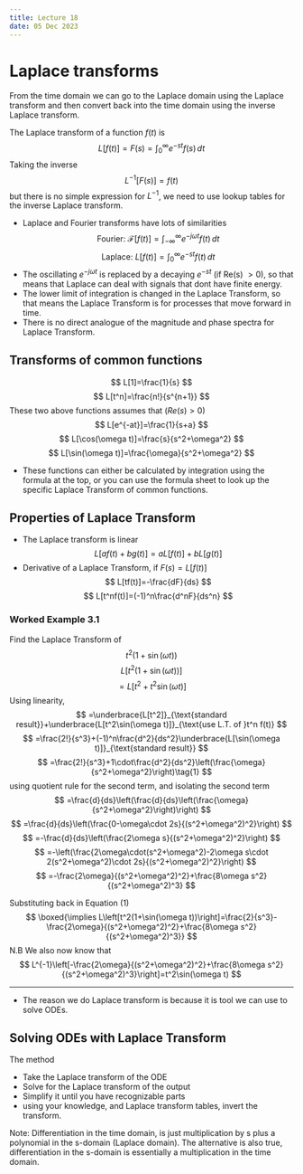 ```yaml
---
title: Lecture 18
date: 05 Dec 2023
---
```

# Laplace transforms
From the time domain we can go to the Laplace domain using the Laplace transform and then convert back into the time domain using the inverse Laplace transform.

The Laplace transform of a function $f(t)$ is
$$
L[f(t)]=F(s)=\int_0^\infty e^{-st}f(s)\, dt
$$
Taking the inverse 
$$
L^{-1}[F(s)]=f(t)
$$
but there is no simple expression for $L^{-1}$, we need to use lookup tables for the inverse Laplace transform.

- Laplace and Fourier transforms have lots of similarities
$$
\text{Fourier: }\mathcal{F}[f(t)]=\int_{-\infty}^\infty e^{-j\omega t}f(t)\, dt
$$
$$
\text{Laplace: }L[f(t)]=\int_0^\infty e^{-st}f(t)\, dt
$$
- The oscillating $e^{-j\omega t}$ is replaced by a decaying $e^{-st}$ (if Re(s) $>0$), so that means that Laplace can deal with signals that dont have finite energy.
- The lower limit of integration is changed in the Laplace Transform, so that means the Laplace Transform is for processes that move forward in time.
- There is no direct analogue of the magnitude and phase spectra for Laplace Transform.
## Transforms of common functions
$$
L[1]=\frac{1}{s}
$$
$$
L[t^n]=\frac{n!}{s^{n+1}}
$$
These two above functions assumes that $(Re(s)>0)$
$$
L[e^{-at}]=\frac{1}{s+a}
$$
$$
L[\cos(\omega t)]=\frac{s}{s^2+\omega^2}
$$
$$
L[\sin(\omega t)]=\frac{\omega}{s^2+\omega^2}
$$
- These functions can either be calculated by integration using the formula at the top, or you can use the formula sheet to look up the specific Laplace Transform of common functions. 
## Properties of Laplace Transform
- The Laplace transform is linear
$$
L[af(t)+bg(t)]=aL[f(t)]+bL[g(t)]
$$
- Derivative of a Laplace Transform, if $F(s)=L[f(t)]$
$$
L[tf(t)]=-\frac{dF}{ds}
$$
$$
L[t^nf(t)]=(-1)^n\frac{d^nF}{ds^n}
$$
### Worked Example 3.1
Find the Laplace Transform of
$$
t^2(1+\sin(\omega t))
$$
$$
L[t^2(1+\sin(\omega t))]
$$
$$
=L[t^2+t^2\sin(\omega t)]
$$
Using linearity,
$$
=\underbrace{L[t^2]}_{\text{standard result}}+\underbrace{L[t^2\sin(\omega t)]}_{\text{use L.T. of }t^n f(t)}
$$
$$
=\frac{2!}{s^3}+(-1)^n\frac{d^2}{ds^2}\underbrace{L[\sin(\omega t)]}_{\text{standard result}}
$$
$$
=\frac{2!}{s^3}+1\cdot\frac{d^2}{ds^2}\left(\frac{\omega}{s^2+\omega^2}\right)\tag{1}
$$
using quotient rule for the second term, and isolating the second term
$$
=\frac{d}{ds}\left(\frac{d}{ds}\left(\frac{\omega}{s^2+\omega^2}\right)\right)
$$
$$
=\frac{d}{ds}\left(\frac{0-\omega\cdot 2s}{(s^2+\omega^2)^2}\right)
$$
$$
=-\frac{d}{ds}\left(\frac{2\omega s}{(s^2+\omega^2)^2}\right)
$$
$$
=-\left(\frac{2\omega\cdot(s^2+\omega^2)-2\omega s\cdot 2(s^2+\omega^2)\cdot 2s}{(s^2+\omega^2)^2}\right)
$$
$$
=-\frac{2\omega}{(s^2+\omega^2)^2}+\frac{8\omega s^2}{(s^2+\omega^2)^3}
$$

Substituting back in Equation (1)
$$
\boxed{\implies L\left[t^2(1+\sin(\omega t))\right]=\frac{2}{s^3}-\frac{2\omega}{(s^2+\omega^2)^2}+\frac{8\omega s^2}{(s^2+\omega^2)^3}}
$$
N.B We also now know that 
$$
L^{-1}\left[-\frac{2\omega}{(s^2+\omega^2)^2}+\frac{8\omega s^2}{(s^2+\omega^2)^3}\right]=t^2\sin(\omega t)
$$
___
- The reason we do Laplace transform is because it is tool we can use to solve ODEs. 
## Solving ODEs with Laplace Transform
The method
- Take the Laplace transform of the ODE
- Solve for the Laplace transform of the output
- Simplify it until you have recognizable parts
- using your knowledge, and Laplace transform tables, invert the transform.


Note: Differentiation in the time domain, is just multiplication by s plus a polynomial in the s-domain (Laplace domain). The alternative is also true, differentiation in the s-domain is essentially a multiplication in the time domain.